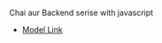 Chai aur Backend serise with javascript

- [Model Link](https://app.eraser.io/workspace/YtPqZ1VogxGy1jzIDkzj)